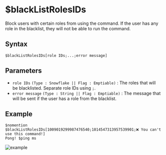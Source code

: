 # $blackListRolesIDs
Block users with certain roles from using the command. If the user has any role in the blacklist, they will not be able to run the command.

## Syntax
```
$blackListRolesIDs[role IDs;...;error message]
```

## Parameters
- `role IDs` `(Type : Snowflake || Flag : Emptiable)` : The roles that will be blacklisted. Separate role IDs using `;`.
- `error message` `(Type : String || Flag : Emptiable)` : The message that will be sent if the user has a role from the blacklist.

## Example
```
$nomention
$blackListRolesIDs[1009019299987476540;1014547313957539901;❌ You can't use this command!]
Pong! $ping ms
```

![example](https://user-images.githubusercontent.com/113303649/210046896-9e45b0c5-68f1-49b8-9bf0-90694df688cf.png)
